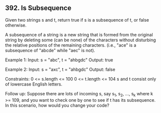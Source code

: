 ## 392. Is Subsequence

Given two strings s and t, return true if s is a subsequence of t, or false otherwise.

A subsequence of a string is a new string that is formed from the original string by deleting some (can be none) of the characters without disturbing the relative positions of the remaining characters. (i.e., "ace" is a subsequence of "abcde" while "aec" is not).

Example 1:
Input: s = "abc", t = "ahbgdc"
Output: true

Example 2:
Input: s = "axc", t = "ahbgdc"
Output: false
 

Constraints:
0 <= s.length <= 100
0 <= t.length <= 104
s and t consist only of lowercase English letters.

Follow up: Suppose there are lots of incoming s, say s<sub>1</sub>, s<sub>2</sub>, ..., s<sub>k</sub> where k >= 109, and you want to check one by one to see if t has its subsequence. In this scenario, how would you change your code?

